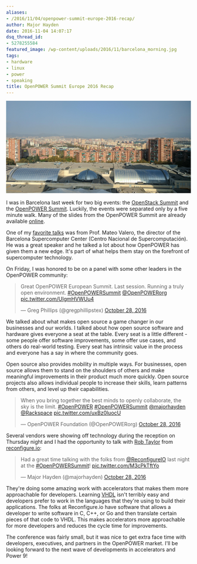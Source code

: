 ```yaml
---
aliases:
- /2016/11/04/openpower-summit-europe-2016-recap/
author: Major Hayden
date: 2016-11-04 14:07:17
dsq_thread_id:
- 5278255584
featured_image: /wp-content/uploads/2016/11/barcelona_morning.jpg
tags:
- hardware
- linux
- power
- speaking
title: OpenPOWER Summit Europe 2016 Recap
---
```


![1]

I was in Barcelona last week for two big events: the [OpenStack Summit][2] and the [OpenPOWER Summit][3]. Luckily, the events were separated only by a five minute walk. Many of the slides from the OpenPOWER Summit are already available [online][3].

One of my [favorite talks][4] was from Prof. Mateo Valero, the director of the Barcelona Supercomputer Center (Centro Nacional de Supercomputación). He was a great speaker and he talked a lot about how OpenPOWER has given them a new edge. It's part of what helps them stay on the forefront of supercomputer technology.

On Friday, I was honored to be on a panel with some other leaders in the OpenPOWER community:

<blockquote class="twitter-tweet tw-align-center" data-width="500">
  <p lang="en" dir="ltr">
    Great OpenPOWER European Summit. Last session. Running a truly open environment. <a href="https://twitter.com/hashtag/OpenPOWERSummit?src=hash">#OpenPOWERSummit</a> <a href="https://twitter.com/OpenPOWERorg">@OpenPOWERorg</a> <a href="https://t.co/UIgmHVWUu4">pic.twitter.com/UIgmHVWUu4</a>
  </p>

  <p>
    &mdash; Greg Phillips (@gregphillipstex) <a href="https://twitter.com/gregphillipstex/status/791946249494597632">October 28, 2016</a>
  </p>
</blockquote>



We talked about what makes open source a game changer in our businesses and our worlds. I talked about how open source software and hardware gives everyone a seat at the table. Every seat is a little different - some people offer software improvements, some offer use cases, and others do real-world testing. Every seat has intrinsic value in the process and everyone has a say in where the community goes.

Open source also provides mobility in multiple ways. For businesses, open source allows them to stand on the shoulders of others and make meaningful improvements in their product much more quickly. Open source projects also allows individual people to increase their skills, learn patterns from others, and level up their capabilities.

<blockquote class="twitter-tweet tw-align-center" data-width="500">
  <p lang="en" dir="ltr">
    When you bring together the best minds to openly collaborate, the sky is the limit. <a href="https://twitter.com/hashtag/OpenPOWER?src=hash">#OpenPOWER</a> <a href="https://twitter.com/hashtag/OpenPOWERSummit?src=hash">#OpenPOWERSummit</a> <a href="https://twitter.com/majorhayden">@majorhayden</a> <a href="https://twitter.com/Rackspace">@Rackspace</a> <a href="https://t.co/uxBz0luocU">pic.twitter.com/uxBz0luocU</a>
  </p>

  <p>
    &mdash; OpenPOWER Foundation (@OpenPOWERorg) <a href="https://twitter.com/OpenPOWERorg/status/791948956271992832">October 28, 2016</a>
  </p>
</blockquote>



Several vendors were showing off technology during the reception on Thursday night and I had the opportunity to talk with [Rob Taylor][5] from [reconfigure.io][6]:

<blockquote class="twitter-tweet tw-align-center" data-width="500">
  <p lang="en" dir="ltr">
    Had a great time talking with the folks from <a href="https://twitter.com/ReconfigureIO">@ReconfigureIO</a> last night at the <a href="https://twitter.com/hashtag/OpenPOWERSummit?src=hash">#OpenPOWERSummit</a>! <a href="https://t.co/M3cPkTftYo">pic.twitter.com/M3cPkTftYo</a>
  </p>

  <p>
    &mdash; Major Hayden (@majorhayden) <a href="https://twitter.com/majorhayden/status/791920850773479424">October 28, 2016</a>
  </p>
</blockquote>



They're doing some amazing work with accelerators that makes them more approachable for developers. Learning [VHDL][7] isn't terribly easy and developers prefer to work in the languages that they're using to build their applications. The folks at Reconfigure.io have software that allows a developer to write software in C, C++, or Go and then translate certain pieces of that code to VHDL. This makes accelerators more approachable for more developers and reduces the cycle time for improvements.

The conference was fairly small, but it was nice to get extra face time with developers, executives, and partners in the OpenPOWER market. I'll be looking forward to the next wave of developments in accelerators and Power 9!

 [1]: /wp-content/uploads/2016/11/barcelona_morning.jpg
 [2]: https://www.openstack.org/summit/barcelona-2016/
 [3]: https://openpowerfoundation.org/openpower-summit-europe/
 [4]: https://openpowerfoundation.org/wp-content/uploads/2016/10/3-Mateo-Barcelona-SuperComputing-Center.pdf
 [5]: https://twitter.com/robtaylor78
 [6]: https://reconfigure.io/
 [7]: https://en.wikipedia.org/wiki/VHDL